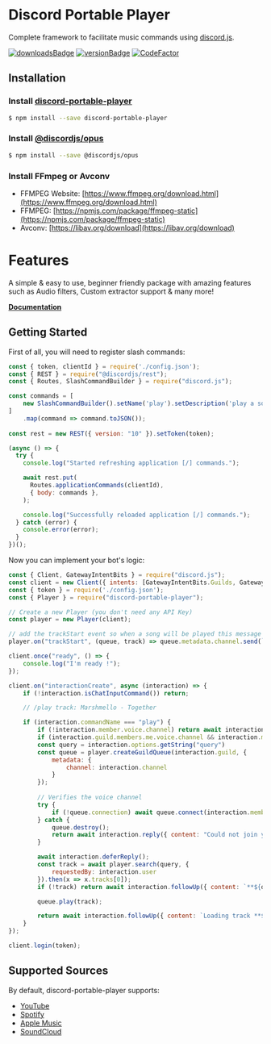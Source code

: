 # Discord Portable Player
Complete framework to facilitate music commands using [discord.js](https://discord.js.org).

[![downloadsBadge](https://img.shields.io/npm/dt/discord-portable-player?style=for-the-badge)](https://npmjs.com/discord-portable-player)
[![versionBadge](https://img.shields.io/npm/v/discord-portable-player?style=for-the-badge)](https://npmjs.com/discord-portable-player)
[![CodeFactor](https://www.codefactor.io/repository/github/lolollllo/discord-portable-player/badge/)](https://www.codefactor.io/repository/github/lolollllo/discord-portable-player/overview/)

## Installation

### Install [discord-portable-player](https://npmjs.com/package/discord-portable-player)

```sh
$ npm install --save discord-portable-player
```

### Install [@discordjs/opus](https://npmjs.com/package/@discordjs/opus)

```sh
$ npm install --save @discordjs/opus
```

### Install FFmpeg or Avconv
- FFMPEG Website: [https://www.ffmpeg.org/download.html](https://www.ffmpeg.org/download.html)
- FFMPEG: [https://npmjs.com/package/ffmpeg-static](https://npmjs.com/package/ffmpeg-static)
- Avconv: [https://libav.org/download](https://libav.org/download)

# Features
A simple & easy to use, beginner friendly package with amazing features such as Audio filters, Custom extractor support & many more!

**[Documentation](https://discord-portable-player.js.org)**

## Getting Started

First of all, you will need to register slash commands:

```js
const { token, clientId } = require('./config.json');
const { REST } = require("@discordjs/rest");
const { Routes, SlashCommandBuilder } = require("discord.js");

const commands = [
	new SlashCommandBuilder().setName('play').setDescription('play a song').addStringOption(option => option.setName('query').setDescription('The query to search for).setRequired(true))
]
	.map(command => command.toJSON());
    
const rest = new REST({ version: "10" }).setToken(token);

(async () => {
  try {
    console.log("Started refreshing application [/] commands.");

    await rest.put(
      Routes.applicationCommands(clientId),
      { body: commands },
    );

    console.log("Successfully reloaded application [/] commands.");
  } catch (error) {
    console.error(error);
  }
})();
```

Now you can implement your bot's logic:

```js
const { Client, GatewayIntentBits } = require("discord.js");
const client = new Client({ intents: [GatewayIntentBits.Guilds, GatewayIntentBits.GuildMessages, GatewayIntentBits.GuildVoiceStates]});
const { token } = require('./config.json');
const { Player } = require("discord-portable-player");

// Create a new Player (you don't need any API Key)
const player = new Player(client);

// add the trackStart event so when a song will be played this message will be sent
player.on("trackStart", (queue, track) => queue.metadata.channel.send(`🎶 | Now playing **${track.title}**!`))

client.once("ready", () => {
    console.log("I'm ready !");
});

client.on("interactionCreate", async (interaction) => {
    if (!interaction.isChatInputCommand()) return;

    // /play track: Marshmello - Together

    if (interaction.commandName === "play") {
        if (!interaction.member.voice.channel) return await interaction.reply({ content: "You are not in a voice channel!", ephemeral: true });
        if (interaction.guild.members.me.voice.channel && interaction.member.voice.channel !== interaction.guild.members.me.voice.channel) return await interaction.reply({ content: "You are not in my voice channel!", ephemeral: true });
        const query = interaction.options.getString("query")
        const queue = player.createGuildQueue(interaction.guild, {
            metadata: {
                channel: interaction.channel
            }
        });
        
        // Verifies the voice channel
        try {
            if (!queue.connection) await queue.connect(interaction.member.voice.channel);
        } catch {
            queue.destroy();
            return await interaction.reply({ content: "Could not join your voice channel!", ephemeral: true });
        }

        await interaction.deferReply();
        const track = await player.search(query, {
            requestedBy: interaction.user
        }).then(x => x.tracks[0]);
        if (!track) return await interaction.followUp({ content: `**${query}** not found!` });

        queue.play(track);

        return await interaction.followUp({ content: `Loading track **${track.title}**!` });
    }
});

client.login(token);
```

## Supported Sources

By default, discord-portable-player supports:
- [YouTube](https://www.youtube.com/)
- [Spotify](http://spotify.com)
- [Apple Music](https://www.apple.com/apple-music/)
- [SoundCloud](https://soundcloud.com/)
